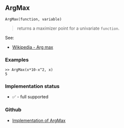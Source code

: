 ## ArgMax

```
ArgMax(function, variable)
```

> returns a maximizer point for a univariate `function`. 

See:
* [Wikipedia - Arg max](https://en.wikipedia.org/wiki/Arg_max)
 
### Examples

```
>> ArgMax(x*10-x^2, x) 
5
```






### Implementation status

* &#x2705; - full supported

### Github

* [Implementation of ArgMax](https://github.com/axkr/symja_android_library/blob/master/symja_android_library/matheclipse-core/src/main/java/org/matheclipse/core/builtin/MinMaxFunctions.java#L108) 
